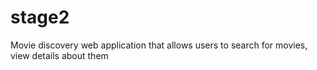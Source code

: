 # stage2
Movie discovery web application that allows users to search for movies, view details about them
